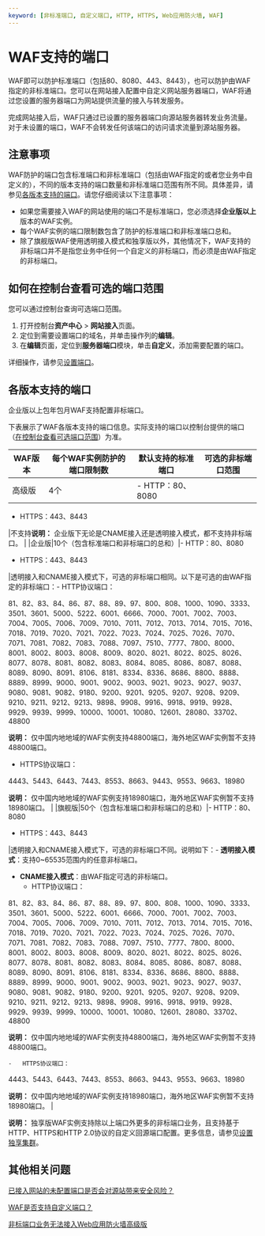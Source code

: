 ```yaml
---
keyword: [非标准端口, 自定义端口, HTTP, HTTPS, Web应用防火墙, WAF]
---
```


# WAF支持的端口

WAF即可以防护标准端口（包括80、8080、443、8443），也可以防护由WAF指定的非标准端口。您可以在网站接入配置中自定义网站服务器端口，WAF将通过您设置的服务器端口为网站提供流量的接入与转发服务。

完成网站接入后，WAF只通过已设置的服务器端口向源站服务器转发业务流量。对于未设置的端口，WAF不会转发任何该端口的访问请求流量到源站服务器。

## 注意事项

WAF防护的端口包含标准端口和非标准端口（包括由WAF指定的或者您业务中自定义的），不同的版本支持的端口数量和非标准端口范围有所不同。具体差异，请参见[各版本支持的端口](/intl.zh-CN/接入WAF/WAF支持的端口.md)。请您仔细阅读以下注意事项：

-   如果您需要接入WAF的网站使用的端口不是标准端口，您必须选择**企业版以上**版本的WAF实例。
-   每个WAF实例的端口限制数包含了防护的标准端口和非标准端口总和。
-   除了旗舰版WAF使用透明接入模式和独享版以外，其他情况下，WAF支持的非标端口并不是指您业务中任何一个自定义的非标端口，而必须是由WAF指定的非标端口。

## 如何在控制台查看可选的端口范围

您可以通过控制台查询可选端口范围。

1.  打开控制台**资产中心** \> **网站接入**页面。
2.  定位到需要设置端口的域名，并单击操作列的**编辑**。
3.  在**编辑**页面，定位到**服务器端口**模块，单击**自定义**，添加需要配置的端口。

详细操作，请参见[设置端口]()。

## 各版本支持的端口

企业版以上包年包月WAF支持配置非标端口。

下表展示了WAF各版本支持的端口信息。实际支持的端口以控制台提供的端口（[在控制台查看可选端口范围]()）为准。

|WAF版本|每个WAF实例防护的端口限制数|默认支持的标准端口|可选的非标端口范围|
|-----|---------------|---------|---------|
|高级版|4个|-   HTTP：80、8080
-   HTTPS：443、8443

|不支持**说明：** 企业版下无论是CNAME接入还是透明接入模式，都不支持非标端口。 |
|企业版|10个（包含标准端口和非标端口的总和）|-   HTTP：80、8080
-   HTTPS：443、8443

|透明接入和CNAME接入模式下，可选的非标端口相同。以下是可选的由WAF指定的非标端口：-   HTTP协议端口：

81、82、83、84、86、87、88、89、97、800、808、1000、1090、3333、3501、3601、5000、5222、6001、6666、7000、7001、7002、7003、7004、7005、7006、7009、7010、7011、7012、7013、7014、7015、7016、7018、7019、7020、7021、7022、7023、7024、7025、7026、7070、7071、7081、7082、7083、7088、7097、7510、7777、7800、8000、8001、8002、8003、8008、8009、8020、8021、8022、8025、8026、8077、8078、8081、8082、8083、8084、8085、8086、8087、8088、8089、8090、8091、8106、8181、8334、8336、8686、8800、8888、8889、8999、9000、9001、9002、9003、9021、9023、9027、9037、9080、9081、9082、9180、9200、9201、9205、9207、9208、9209、9210、9211、9212、9213、9898、9908、9916、9918、9919、9928、9929、9939、9999、10000、10001、10080、12601、28080、33702、48800

**说明：** 仅中国内地地域的WAF实例支持48800端口，海外地区WAF实例暂不支持48800端口。

-   HTTPS协议端口：

4443、5443、6443、7443、8553、8663、9443、9553、9663、18980

**说明：** 仅中国内地地域的WAF实例支持18980端口，海外地区WAF实例暂不支持18980端口。 |
|旗舰版|50个（包含标准端口和非标端口的总和）|-   HTTP：80、8080
-   HTTPS：443、8443

|透明接入和CNAME接入模式下，可选的非标端口不同。说明如下：-   **透明接入模式**：支持0~65535范围内的任意非标端口。
-   **CNAME接入模式**：由WAF指定可选的非标端口。
    -   HTTP协议端口：

81、82、83、84、86、87、88、89、97、800、808、1000、1090、3333、3501、3601、5000、5222、6001、6666、7000、7001、7002、7003、7004、7005、7006、7009、7010、7011、7012、7013、7014、7015、7016、7018、7019、7020、7021、7022、7023、7024、7025、7026、7070、7071、7081、7082、7083、7088、7097、7510、7777、7800、8000、8001、8002、8003、8008、8009、8020、8021、8022、8025、8026、8077、8078、8081、8082、8083、8084、8085、8086、8087、8088、8089、8090、8091、8106、8181、8334、8336、8686、8800、8888、8889、8999、9000、9001、9002、9003、9021、9023、9027、9037、9080、9081、9082、9180、9200、9201、9205、9207、9208、9209、9210、9211、9212、9213、9898、9908、9916、9918、9919、9928、9929、9939、9999、10000、10001、10080、12601、28080、33702、48800

**说明：** 仅中国内地地域的WAF实例支持48800端口，海外地区WAF实例暂不支持48800端口。

    -   HTTPS协议端口：

4443、5443、6443、7443、8553、8663、9443、9553、9663、18980

**说明：** 仅中国内地地域的WAF实例支持18980端口，海外地区WAF实例暂不支持18980端口。 |

**说明：** 独享版WAF实例支持除以上端口外更多的非标端口业务，且支持基于HTTP、HTTPS和HTTP 2.0协议的自定义回源端口配置。更多信息，请参见[设置独享集群](/intl.zh-CN/系统管理/设置独享集群.md)。

## 其他相关问题

[已接入网站的未配置端口是否会对源站带来安全风险？]()

[WAF是否支持自定义端口？]()

[非标端口业务无法接入Web应用防火墙高级版]()


